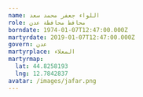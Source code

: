 ```yaml
---
name: اللواء جعفر محمد سعد
role: محافظ محافظة عدن
borndate: 1974-01-07T12:47:00.000Z
martyrdate: 2019-01-07T12:47:00.000Z
govern: عدن
martyrplace: المعلاء
martyrmap:
  lat: 44.8258193
  lng: 12.7842837
avatar: /images/jafar.png
---
```

